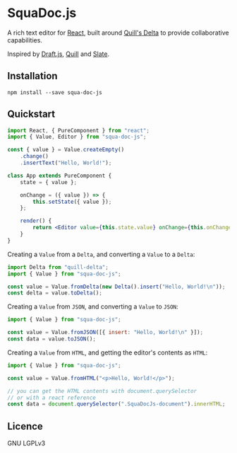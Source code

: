 # SquaDoc.js

A rich text editor for [React](https://github.com/facebook/react), built around [Quill's Delta](https://github.com/quilljs/delta) to provide collaborative capabilities.

Inspired by [Draft.js](https://github.com/facebook/draft-js), [Quill](https://github.com/quilljs/quill) and [Slate](https://github.com/ianstormtaylor/slate).

## Installation

```
npm install --save squa-doc-js
```

## Quickstart

```jsx
import React, { PureComponent } from "react";
import { Value, Editor } from "squa-doc-js";

const { value } = Value.createEmpty()
    .change()
    .insertText("Hello, World!");

class App extends PureComponent {
    state = { value };

    onChange = ({ value }) => {
        this.setState({ value });
    };

    render() {
        return <Editor value={this.state.value} onChange={this.onChange} />;
    }
}
```

Creating a `Value` from a `Delta`, and converting a `Value` to a `Delta`:

```js
import Delta from "quill-delta";
import { Value } from "squa-doc-js";

const value = Value.fromDelta(new Delta().insert("Hello, World!\n"));
const delta = value.toDelta();
```

Creating a `Value` from `JSON`, and converting a `Value` to `JSON`:

```js
import { Value } from "squa-doc-js";

const value = Value.fromJSON([{ insert: "Hello, World!\n" }]);
const data = value.toJSON();
```

Creating a `Value` from `HTML`, and getting the editor's contents as `HTML`:

```js
import { Value } from "squa-doc-js";

const value = Value.fromHTML("<p>Hello, World!</p>");

// you can get the HTML contents with document.querySelector
// or with a react reference
const data = document.querySelector(".SquaDocJs-document").innerHTML;
```

## Licence

GNU LGPLv3
